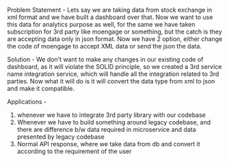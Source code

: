 Problem Statement - 
Lets say we are taking data from stock exchange in xml format and we have built a dashboard over that. Now we want to use this data for analytics purpose as well, for the same we have taken subscription for 3rd party like moengage or something, but the catch is they are accepting data only in json format. Now we have 2 option, either change the code of moengage to accept XML data or send the json the data. 

Solution - 
We don't want to make any changes in our existing code of dashboard, as it will violate the SOLID principle, so we created a 3rd service name integration service, which will handle all the integration related to 3rd parties. Now what it will do is it will convert the data type from xml to json and make it compatible. 


Applications - 
1. whenever we have to integrate 3rd party library with our codebase
2. Whenever we have to build something around legacy codebase, and there are difference b/w data required in microservice and data presented by legacy codebase
3. Normal API response, where we take data from db and convert it according to the requirement of the user